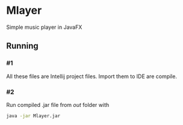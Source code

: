 # Mlayer
Simple music player in JavaFX

## Running

### #1

All these files are Intellij project files. Import them to IDE are compile.


### #2

Run compiled .jar file from *out* folder with

```bash
java -jar Mlayer.jar
```
